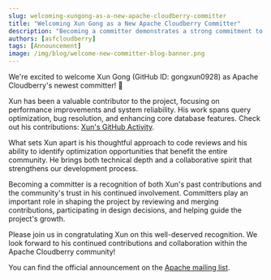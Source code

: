 ```yaml
---
slug: welcoming-xungong-as-a-new-apache-cloudberry-committer
title: "Welcoming Xun Gong as a New Apache Cloudberry Committer"
description: "Becoming a committer demonstrates a strong commitment to the community."
authors: [asfcloudberry]
tags: [Announcement]
image: /img/blog/welcome-new-committer-blog-banner.png
---
```


We're excited to welcome Xun Gong (GitHub ID: gongxun0928) as Apache Cloudberry's newest committer! 🎉

<!-- truncate -->

Xun has been a valuable contributor to the project, focusing on performance improvements and system reliability. His work spans query optimization, bug resolution, and enhancing core database features. Check out his contributions: [Xun's GitHub Activity](https://github.com/apache/cloudberry/commits?author=gongxun0928).

What sets Xun apart is his thoughtful approach to code reviews and his ability to identify optimization opportunities that benefit the entire community. He brings both technical depth and a collaborative spirit that strengthens our development process.

Becoming a committer is a recognition of both Xun's past contributions and the community's trust in his continued involvement. Committers play an important role in shaping the project by reviewing and merging contributions, participating in design decisions, and helping guide the project's growth.

Please join us in congratulating Xun on this well-deserved recognition. We look forward to his continued contributions and collaboration within the Apache Cloudberry community!

You can find the official announcement on the [Apache mailing list](https://lists.apache.org/thread/vn8k3dy2j11nv5bk3kryhjowv20ct73n).